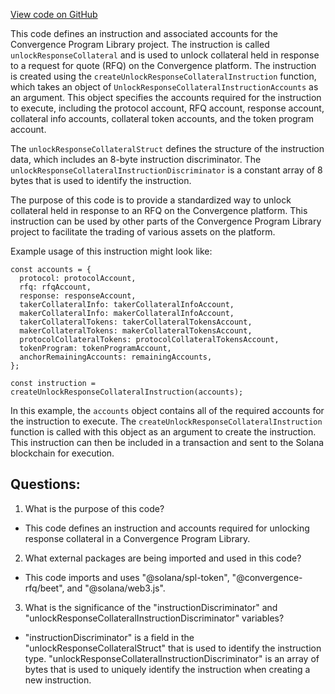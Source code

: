 [View code on GitHub](https://github.com/convergence-rfq/convergence-program-library/rfq/js/generated/instructions/unlockResponseCollateral.ts)

This code defines an instruction and associated accounts for the Convergence Program Library project. The instruction is called `unlockResponseCollateral` and is used to unlock collateral held in response to a request for quote (RFQ) on the Convergence platform. The instruction is created using the `createUnlockResponseCollateralInstruction` function, which takes an object of `UnlockResponseCollateralInstructionAccounts` as an argument. This object specifies the accounts required for the instruction to execute, including the protocol account, RFQ account, response account, collateral info accounts, collateral token accounts, and the token program account. 

The `unlockResponseCollateralStruct` defines the structure of the instruction data, which includes an 8-byte instruction discriminator. The `unlockResponseCollateralInstructionDiscriminator` is a constant array of 8 bytes that is used to identify the instruction. 

The purpose of this code is to provide a standardized way to unlock collateral held in response to an RFQ on the Convergence platform. This instruction can be used by other parts of the Convergence Program Library project to facilitate the trading of various assets on the platform. 

Example usage of this instruction might look like:

```
const accounts = {
  protocol: protocolAccount,
  rfq: rfqAccount,
  response: responseAccount,
  takerCollateralInfo: takerCollateralInfoAccount,
  makerCollateralInfo: makerCollateralInfoAccount,
  takerCollateralTokens: takerCollateralTokensAccount,
  makerCollateralTokens: makerCollateralTokensAccount,
  protocolCollateralTokens: protocolCollateralTokensAccount,
  tokenProgram: tokenProgramAccount,
  anchorRemainingAccounts: remainingAccounts,
};

const instruction = createUnlockResponseCollateralInstruction(accounts);
```

In this example, the `accounts` object contains all of the required accounts for the instruction to execute. The `createUnlockResponseCollateralInstruction` function is called with this object as an argument to create the instruction. This instruction can then be included in a transaction and sent to the Solana blockchain for execution.
## Questions: 
 1. What is the purpose of this code?
- This code defines an instruction and accounts required for unlocking response collateral in a Convergence Program Library.

2. What external packages are being imported and used in this code?
- This code imports and uses "@solana/spl-token", "@convergence-rfq/beet", and "@solana/web3.js".

3. What is the significance of the "instructionDiscriminator" and "unlockResponseCollateralInstructionDiscriminator" variables?
- "instructionDiscriminator" is a field in the "unlockResponseCollateralStruct" that is used to identify the instruction type. "unlockResponseCollateralInstructionDiscriminator" is an array of bytes that is used to uniquely identify the instruction when creating a new instruction.